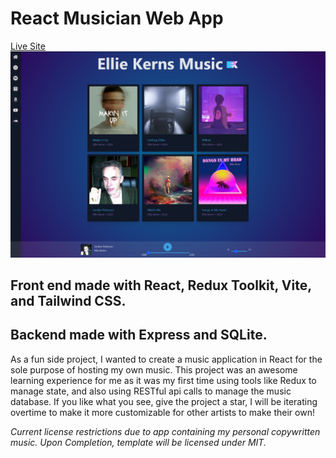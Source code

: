 # React Musician Web App
[Live Site](https://music.epklabs.com)
![site](./Site.png)
## Front end made with React, Redux Toolkit, Vite, and Tailwind CSS.

## Backend made with Express and SQLite. 

As a fun side project, I wanted to create a music application in React for the sole purpose of hosting my own music. This project was an awesome learning experience for me as it was my first time using tools like Redux to manage state, and also using RESTful api calls to manage the music database. If you like what you see, give the project a star, I will be iterating overtime to make it more customizable for other artists to make their own! 

*Current license restrictions due to app containing my personal copywritten music. Upon Completion, template will be licensed under MIT.*
